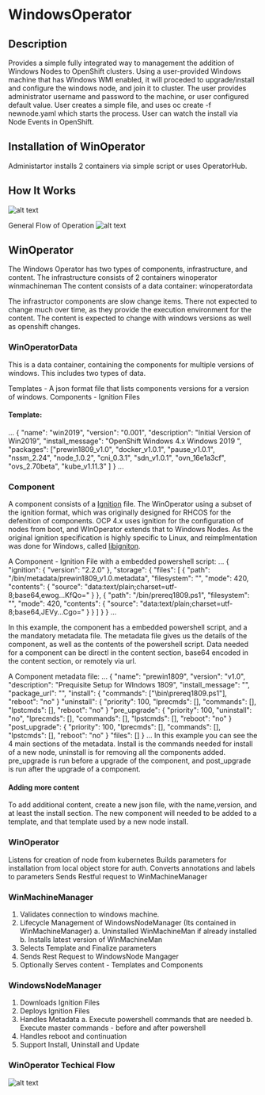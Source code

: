 # WindowsOperator
## Description
Provides a simple fully integrated way to management the addition of Windows Nodes to OpenShift clusters. Using a user-provided Windows machine that has WIndows WMI enabled, it will proceded to upgrade/install and configure the windows node, and join it to cluster. The user provides administrator username and password to the machine, or user configured default value. User creates a simple file, and uses oc create -f newnode.yaml which starts the process. User can watch the install via Node Events in OpenShift.

## Installation of WinOperator
Administartor installs 2 containers via simple script or uses OperatorHub.



## How It Works
![alt text](https://raw.githubusercontent.com/glennswest/winoperator/master/doc/overviewuml.png)
 
General Flow of Operation
![alt text](https://raw.githubusercontent.com/glennswest/winoperator/master/doc/overview.png)

## WinOperator 
The Windows Operator has two types of components, infrastructure, and content.
The infrastructure consists of 2 containers
   winoperator
   winmachineman
The content consists of a data container:
   winoperatordata

The infrastructor components are slow change items. There not expected to change much over time, as they provide the execution environment for the content.
The content is expected to change with windows versions as well as openshift changes. 

### WinOperatorData
This is a data container, containing the components for multiple versions of windows. This includes two types of data.

Templates - A json format file that lists components versions for a version of windows.
Components - Ignition Files

#### Template:
...
{ 
  "name":          "win2019", 
  "version":       "0.001", 
  "description":    "Initial Version of Win2019", 
  "install_message": "OpenShift Windows 4.x Windows 2019 ", 
  "packages": ["prewin1809_v1.0", 
               "docker_v1.0.1", 
               "pause_v1.0.1", 
               "nssm_2.24", 
               "node_1.0.2", 
               "cni_0.3.1", 
               "sdn_v1.0.1", 
               "ovn_16e1a3cf", 
               "ovs_2.70beta", 
               "kube_v1.11.3" 
               ]
}
...
 
### Component
A component consists of a [Ignition](https://coreos.com/ignition/docs/latest/configuration-v2_1.html) file. The WinOperator using a subset of the ignition format, which was originally designed for RHCOS for the defenition of components. OCP 4.x uses ignition for the configuration of nodes from boot, and WInOperator extends that to Windows Nodes. As the original ignition specification is highly specific to Linux, and reimplmentation was done for Windows, called [libigniton](https://github.com/glennswest/libignition).  

A Component  - Ignition File with a embedded powershell script:
...
{ 
  "ignition": { 
    "version": "2.2.0" 
  }, 
  "storage": { 
    "files": [ 
      { 
        "path": "/bin/metadata/prewin1809_v1.0.metadata", 
        "filesystem": "", 
        "mode": 420, 
        "contents": { 
          "source": "data:text/plain;charset=utf-8;base64,ewog...KfQo=" 
        } 
      }, 
      { 
        "path": "/bin/prereq1809.ps1", 
        "filesystem": "", 
        "mode": 420, 
        "contents": { 
          "source": "data:text/plain;charset=utf-8;base64,JEVy...Cgo=" 
        } 
      } 
    ] 
  } 
} 
...

In this example, the component has a embedded powershell script, and a the mandatory metadata file. The metadata file gives us the details of the component, as well as the contents of the powershell script. Data needed for a component can be directl in the content section, base64 encoded in the content section, or remotely via url. 

A Component metadata file:
...
{
  "name":          "prewin1809",
  "version":       "v1.0",
  "description":    "Prequisite Setup for WIndows 1809",
  "install_message": "",
  "package_url":     "",
  "install": {
      "commands": ["\\bin\\prereq1809.ps1"],
      "reboot":   "no"
      }
  "uninstall": {
      "priority": 100,
      "lprecmds": [],
      "commands": [],
      "lpstcmds": [],
      "reboot":   "no"
      }
  "pre_upgrade": {
      "priority": 100,
      "uninstall": "no",
      "lprecmds": [],
      "commands": [],
      "lpstcmds": [],
      "reboot":   "no"
      }
  "post_upgrade": {
      "priority": 100,
      "lprecmds": [],
      "commands": [],
      "lpstcmds": [],
      "reboot":   "no"
      }
  "files": []
}
...
In this example you can see the 4 main sections of the metadata. Install is the commands needed for install of a new node, uninstall is for removing all the components added. pre_upgrade is run before a upgrade of the component, and post_upgrade is run after the upgrade of a component. 

#### Adding more content
To add additional content, create a new json file, with the name,version, and at least the install section. The new component will needed to be added to a template, and that template used by a new node install.



### WinOperator
Listens for creation of node from kubernetes
Builds parameters for installation from local object store for auth.
Converts annotations and labels to parameters
Sends Restful request to WinMachineManager

### WinMachineManager
1. Validates connection to windows machine. 
2. Lifecycle Management of WindowsNodeManager (Its contained in WinMachineManager)
    a. Uninstalled WinMachineMan if already installed
    b. Installs latest version of WInMachineMan
3. Selects Template and Finalize parameters
4. Sends Rest Request to WindowsNode Mangager
5. Optionally Serves content - Templates and Components


### WindowsNodeManager
1. Downloads Ignition Files
2. Deploys Ignition Files
3. Handles Metadata 
   a. Execute powershell commands that are needed
   b. Execute master commands - before and after powershell
4. Handles reboot and continuation
5. Support Install, Uninstall and Update

### WinOperator Techical Flow
![alt text](https://raw.githubusercontent.com/glennswest/winoperator/master/doc/winoperator.png)


